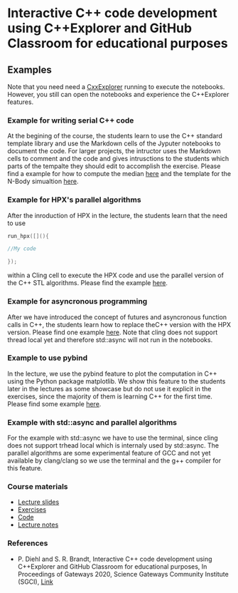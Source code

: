 # Interactive C++ code development using C++Explorer and GitHub Classroom for educational purposes

## Examples 

Note that you need need a [CxxExplorer](https://github.com/stevenrbrandt/CxxExplorer) running to execute the notebooks. However, you still can open the notebooks and
experience the C++Explorer features.

### Example for writing serial C++ code

At the begining of the course, the students learn to use the C++ standard template library and use the Markdown cells of 
the Jyputer notebooks to document the code. For larger projects, the intructor uses the Markdown cells to comment and the
code and gives intrusctions to the students which parts of the tempalte they should edit to accomplish the exercise. Please find a example for how to compute the median [here](https://github.com/diehlpk/gateways2020/blob/master/c%2B%2B.ipynb) and the template for the N-Body simualtion [here](https://github.com/diehlpkteaching/N-Body/blob/master/Nbody_template.ipynb). 

### Example for HPX's parallel algorithms

After the inroduction of HPX in the lecture, the students learn that the need to use

```cpp
run_hpx([](){

//My code 

});
```
within a Cling cell to execute the HPX code and use the parallel version of the C++ STL algorithms. Please find the example [here](https://github.com/diehlpk/gateways2020/blob/master/hpx_parallel.ipynb). 

### Example for asyncronous programming

After we have introduced the concept of futures and asyncronous function calls in C++, the students learn how to replace theC++ version with the HPX version. Please find one example [here](https://github.com/diehlpk/gateways2020/blob/master/hpx_async.ipynb). Note that cling does not support thread local yet and therefore std::async will not run in the notebooks.

### Example to use pybind

In the lecture, we use the pybind feature to plot the computation in C++ using the Python package matplotlib. We show this feature to the students later in the lectures as some showcase but do not use it explicit in the exercises, since the majority of them is learning C++ for the first time. Please find some example [here]().

### Example with std::async and parallel algorithms

For the example with std::async we have to use the terminal, since cling does not support trhead local which is internaly used by std::async. The parallel algorithms are some experimental feature of GCC and not yet available by clang/clang so we use the terminal and the g++ compiler for this feature. 


### Course materials

* [Lecture slides](https://github.com/diehlpkteaching/ParallelComputationMath)
* [Exercises](https://github.com/diehlpkteaching/ParallelComputationMathExercise)
* [Code](https://github.com/diehlpkteaching/ParallelComputationMathExamples)
* [Lecture notes](https://github.com/diehlpkteaching/ParallelComputationMathScript)


### References

* P. Diehl and S. R. Brandt, Interactive C++ code development using C++Explorer and GitHub Classroom for educational purposes, In Proceedings of Gateways 2020, Science Gateways Community Institute (SGCI), [Link](https://osf.io/qbtj3/)
